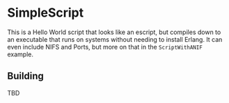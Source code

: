 # SimpleScript

This is a Hello World script that looks like an escript, but compiles down to an
executable that runs on systems without needing to install Erlang. It can even
include NIFS and Ports, but more on that in the `ScriptWithANIF` example.

## Building

TBD

